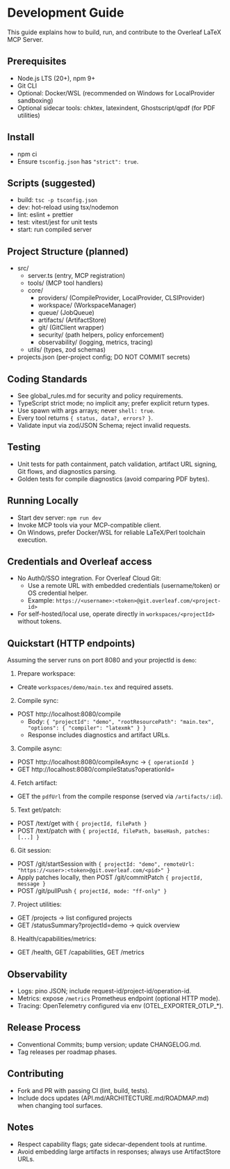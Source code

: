 # Development Guide

This guide explains how to build, run, and contribute to the Overleaf LaTeX MCP Server.

## Prerequisites
- Node.js LTS (20+), npm 9+
- Git CLI
- Optional: Docker/WSL (recommended on Windows for LocalProvider sandboxing)
- Optional sidecar tools: chktex, latexindent, Ghostscript/qpdf (for PDF utilities)

## Install
- npm ci
- Ensure `tsconfig.json` has `"strict": true`.

## Scripts (suggested)
- build: `tsc -p tsconfig.json`
- dev: hot-reload using tsx/nodemon
- lint: eslint + prettier
- test: vitest/jest for unit tests
- start: run compiled server

## Project Structure (planned)
- src/
  - server.ts (entry, MCP registration)
  - tools/ (MCP tool handlers)
  - core/
    - providers/ (CompileProvider, LocalProvider, CLSIProvider)
    - workspace/ (WorkspaceManager)
    - queue/ (JobQueue)
    - artifacts/ (ArtifactStore)
    - git/ (GitClient wrapper)
    - security/ (path helpers, policy enforcement)
    - observability/ (logging, metrics, tracing)
  - utils/ (types, zod schemas)
- projects.json (per-project config; DO NOT COMMIT secrets)

## Coding Standards
- See global_rules.md for security and policy requirements.
- TypeScript strict mode; no implicit any; prefer explicit return types.
- Use spawn with args arrays; never `shell: true`.
- Every tool returns `{ status, data?, errors? }`.
- Validate input via zod/JSON Schema; reject invalid requests.

## Testing
- Unit tests for path containment, patch validation, artifact URL signing, Git flows, and diagnostics parsing.
- Golden tests for compile diagnostics (avoid comparing PDF bytes).

## Running Locally
- Start dev server: `npm run dev`
- Invoke MCP tools via your MCP-compatible client.
- On Windows, prefer Docker/WSL for reliable LaTeX/Perl toolchain execution.

## Credentials and Overleaf access
- No Auth0/SSO integration. For Overleaf Cloud Git:
  - Use a remote URL with embedded credentials (username/token) or OS credential helper.
  - Example: `https://<username>:<token>@git.overleaf.com/<project-id>`
- For self-hosted/local use, operate directly in `workspaces/<projectId>` without tokens.

## Quickstart (HTTP endpoints)
Assuming the server runs on port 8080 and your projectId is `demo`:

1) Prepare workspace:
- Create `workspaces/demo/main.tex` and required assets.

2) Compile sync:
- POST http://localhost:8080/compile
  - Body: `{ "projectId": "demo", "rootResourcePath": "main.tex", "options": { "compiler": "latexmk" } }`
  - Response includes diagnostics and artifact URLs.

3) Compile async:
- POST http://localhost:8080/compileAsync → `{ operationId }`
- GET http://localhost:8080/compileStatus?operationId=<id>

4) Fetch artifact:
- GET the `pdfUrl` from the compile response (served via `/artifacts/:id`).

5) Text get/patch:
- POST /text/get with `{ projectId, filePath }`
- POST /text/patch with `{ projectId, filePath, baseHash, patches: [...] }`

6) Git session:
- POST /git/startSession with `{ projectId: "demo", remoteUrl: "https://<user>:<token>@git.overleaf.com/<pid>" }`
- Apply patches locally, then POST /git/commitPatch `{ projectId, message }`
- POST /git/pullPush `{ projectId, mode: "ff-only" }`

7) Project utilities:
- GET /projects → list configured projects
- GET /statusSummary?projectId=demo → quick overview

8) Health/capabilities/metrics:
- GET /health, GET /capabilities, GET /metrics

## Observability
- Logs: pino JSON; include request-id/project-id/operation-id.
- Metrics: expose `/metrics` Prometheus endpoint (optional HTTP mode).
- Tracing: OpenTelemetry configured via env (OTEL_EXPORTER_OTLP_*).

## Release Process
- Conventional Commits; bump version; update CHANGELOG.md.
- Tag releases per roadmap phases.

## Contributing
- Fork and PR with passing CI (lint, build, tests).
- Include docs updates (API.md/ARCHITECTURE.md/ROADMAP.md) when changing tool surfaces.

## Notes
- Respect capability flags; gate sidecar-dependent tools at runtime.
- Avoid embedding large artifacts in responses; always use ArtifactStore URLs.
